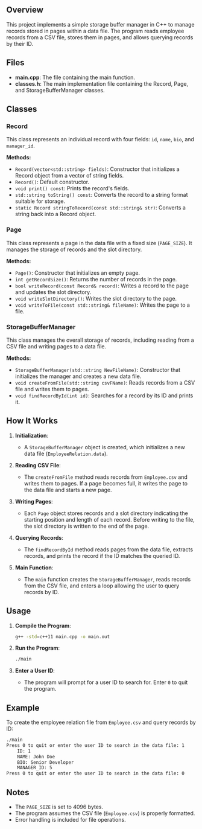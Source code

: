 ## Overview

This project implements a simple storage buffer manager in C++ to manage records stored in pages within a data file. The program reads employee records from a CSV file, stores them in pages, and allows querying records by their ID.

## Files

- **main.cpp**: The file containing the main function.
- **classes.h**: The main implementation file containing the Record, Page, and StorageBufferManager classes.

## Classes

### Record
This class represents an individual record with four fields: `id`, `name`, `bio`, and `manager_id`. 

**Methods:**
- `Record(vector<std::string> fields)`: Constructor that initializes a Record object from a vector of string fields.
- `Record()`: Default constructor.
- `void print() const`: Prints the record's fields.
- `std::string toString() const`: Converts the record to a string format suitable for storage.
- `static Record stringToRecord(const std::string& str)`: Converts a string back into a Record object.

### Page
This class represents a page in the data file with a fixed size (`PAGE_SIZE`). It manages the storage of records and the slot directory.

**Methods:**
- `Page()`: Constructor that initializes an empty page.
- `int getRecordSize()`: Returns the number of records in the page.
- `bool writeRecord(const Record& record)`: Writes a record to the page and updates the slot directory.
- `void writeSlotDirectory()`: Writes the slot directory to the page.
- `void writeToFile(const std::string& fileName)`: Writes the page to a file.

### StorageBufferManager
This class manages the overall storage of records, including reading from a CSV file and writing pages to a data file.

**Methods:**
- `StorageBufferManager(std::string NewFileName)`: Constructor that initializes the manager and creates a new data file.
- `void createFromFile(std::string csvFName)`: Reads records from a CSV file and writes them to pages.
- `void findRecordById(int id)`: Searches for a record by its ID and prints it.

## How It Works

1. **Initialization**:
   - A `StorageBufferManager` object is created, which initializes a new data file (`EmployeeRelation.data`).

2. **Reading CSV File**:
   - The `createFromFile` method reads records from `Employee.csv` and writes them to pages. If a page becomes full, it writes the page to the data file and starts a new page.

3. **Writing Pages**:
   - Each `Page` object stores records and a slot directory indicating the starting position and length of each record. Before writing to the file, the slot directory is written to the end of the page.

4. **Querying Records**:
   - The `findRecordById` method reads pages from the data file, extracts records, and prints the record if the ID matches the queried ID.

5. **Main Function**:
   - The `main` function creates the `StorageBufferManager`, reads records from the CSV file, and enters a loop allowing the user to query records by ID.

## Usage

1. **Compile the Program**:
   ```bash
   g++ -std=c++11 main.cpp -o main.out
   ```

2. **Run the Program**:
   ```bash
   ./main
   ```

3. **Enter a User ID**:
   - The program will prompt for a user ID to search for. Enter `0` to quit the program.

## Example

To create the employee relation file from `Employee.csv` and query records by ID:
```bash
./main
Press 0 to quit or enter the user ID to search in the data file: 1
    ID: 1
    NAME: John Doe
    BIO: Senior Developer
    MANAGER_ID: 5
Press 0 to quit or enter the user ID to search in the data file: 0
```

## Notes

- The `PAGE_SIZE` is set to 4096 bytes.
- The program assumes the CSV file (`Employee.csv`) is properly formatted.
- Error handling is included for file operations.